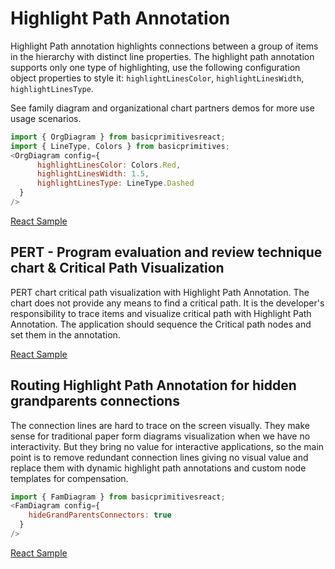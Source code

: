 # Highlight Path Annotation

Highlight Path annotation highlights connections between a group of items in the hierarchy with distinct line properties. The highlight path  annotation supports only one type of highlighting, use the following configuration object properties to style it: `highlightLinesColor`, `highlightLinesWidth`, `highlightLinesType`.

See family diagram and organizational chart partners demos for more use usage scenarios.

```JavaScript
import { OrgDiagram } from basicprimitivesreact;
import { LineType, Colors } from basicprimitives;
<OrgDiagram config={
      highlightLinesColor: Colors.Red,
      highlightLinesWidth: 1.5,
      highlightLinesType: LineType.Dashed
  }
/>
```
[React Sample](../src/components/Samples/HighlightPathAnnotation.js)

## PERT - Program evaluation and review technique chart & Critical Path Visualization
PERT chart critical path visualization with Highlight Path Annotation. The chart does not provide any means to find a critical path. It is the developer's responsibility to trace items and visualize critical path with Highlight Path Annotation. The application should sequence the Critical path nodes and set them in the annotation.

[React Sample](../src/components/Samples/PERTChart.js)

## Routing Highlight Path Annotation for hidden grandparents connections

The connection lines are hard to trace on the screen visually. They make sense for traditional paper form diagrams visualization when we have no interactivity.  But they bring no value for interactive applications, so the main point is to remove redundant connection lines giving no visual value and replace them with dynamic highlight path annotations and custom node templates for compensation.

```JavaScript
import { FamDiagram } from basicprimitivesreact;
<FamDiagram config={
    hideGrandParentsConnectors: true
  }
/>
```

[React Sample](../src/components/Samples/FamilyHideGrandParentsConnections.js)